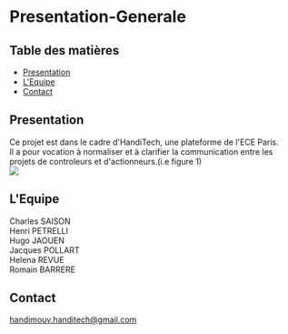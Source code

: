 # Presentation-Generale
## Table des matières
- [Presentation](#pres)
- [L'Equipe](#team)
- [Contact](#contact)

## <a name="pres"/>Presentation
Ce projet est dans le cadre d'HandiTech, une plateforme de l'ECE Paris.<br>
Il a pour vocation à normaliser et à clarifier la communication entre les projets de controleurs et d'actionneurs.(i.e figure 1)<br>
<image src="https://github.com/HandiMouv/Presentation-Generale/blob/main/IMAGES/SchemaDesParties.png"/>

## <a name="team"/>L'Equipe
Charles SAISON<br>
Henri PETRELLI<br>
Hugo JAOUEN<br>
Jacques POLLART<br>
Helena REVUE<br>
Romain BARRERE<br>

## <a name="contact"/>Contact
handimouv.handitech@gmail.com


